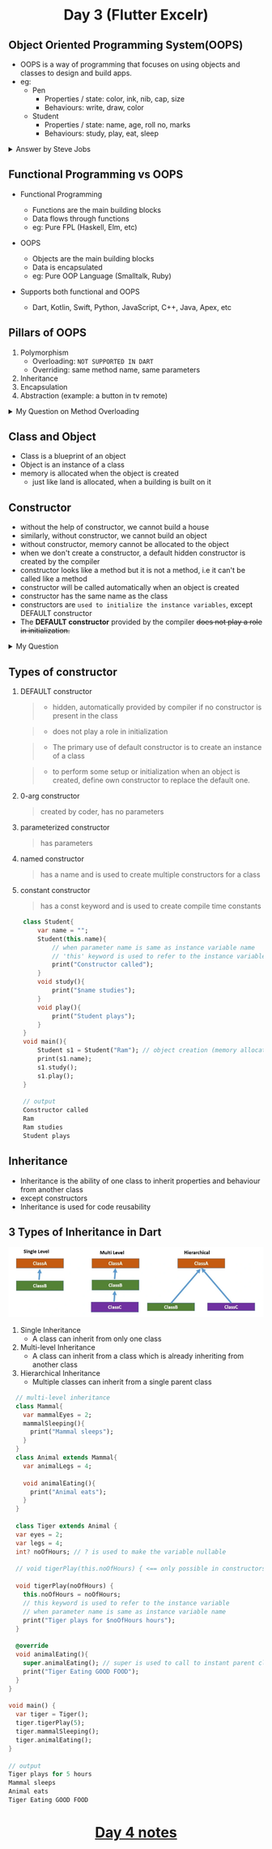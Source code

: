 <h1 align="center"> Day 3 (Flutter Excelr)</h1>

## Object Oriented Programming System(OOPS)

- OOPS is a way of programming that focuses on using objects and classes to design and build apps.
- eg:
  - Pen
    - Properties / state: color, ink, nib, cap, size
    - Behaviours: write, draw, color
  - Student
    - Properties / state: name, age, roll no, marks
    - Behaviours: study, play, eat, sleep

<details>
   <summary>Answer by Steve Jobs</summary>
   
   <br><b>Jeff Goodell:</b>

        Would you explain, in simple terms, exactly what object-oriented software is?
   

  <b>Steve Jobs: </b><br>

        Objects are like people. 
        They’re living, breathing things that have knowledge inside them about how to do things 
        and have memory inside them so they can remember things. And rather than interacting with them at a very low level, 
        you interact with them at a very high level of abstraction, like we’re doing right here.

        Here’s an example: 
          If I’m your laundry object, you can give me your dirty clothes and send me a message that says, 
          “Can you get my clothes laundered, please.” I happen to know where the best laundry place in San Francisco is. 
          And I speak English, and I have dollars in my pockets. 
          So I go out and hail a taxicab and tell the driver to take me to this place in San Francisco. 
          I go get your clothes laundered, I jump back in the cab, I get back here. 
          I give you your clean clothes and say, “Here are your clean clothes.”

          You have no idea how I did that. 
          You have no knowledge of the laundry place. Maybe you speak French, and you can’t even hail a taxi.
          You can’t pay for one, you don’t have dollars in your pocket. Yet I knew how to do all of that.
          And you didn’t have to know any of it. All that complexity was hidden inside of me, 
          and we were able to interact at a very high level of abstraction. 
          That’s what objects are. They encapsulate complexity, and the interfaces to that complexity are high level.
</details>

## Functional Programming vs OOPS

- Functional Programming
  - Functions are the main building blocks
  - Data flows through functions
  - eg: Pure FPL (Haskell, Elm, etc)
- OOPS

  - Objects are the main building blocks
  - Data is encapsulated
  - eg: Pure OOP Language (Smalltalk, Ruby)

- Supports both functional and OOPS
  - Dart, Kotlin, Swift, Python, JavaScript, C++, Java, Apex, etc

## Pillars of OOPS

1. Polymorphism 
    - Overloading: `NOT SUPPORTED IN DART`
    - Overriding: same method name, same parameters
2. Inheritance
3. Encapsulation
4. Abstraction (example: a button in tv remote)

<details> 
  <summary>My Question on Method Overloading</summary>
  <p>
    <br><b>Qn: </b><br> <br> Why some languages like <u>Dart and Python don't have method overloading</u>? what is the problem with method overloading?
  </p>

  <p>
    <b>Ans: </b>
    <ul>
      <li>
        This is due to their dynamic nature and the way they handle function arguments.
      </li><br>      
      <li>
        In these languages, you can pass varying numbers and types of arguments to a function, which makes method overloading unnecessary. 
        For example, you can use optional parameters, default values, or collections (like lists or dictionaries) to achieve similar results to method overloading.
      </li><br>
      <li>
        Instead of method overloading, Dart and Python offer other features like default parameters and named parameters to achieve similar functionality with less complexity.     
    </ul>  
  </p>
</details>

## Class and Object

- Class is a blueprint of an object
- Object is an instance of a class
- memory is allocated when the object is created
  - just like land is allocated, when a building is built on it

## Constructor

- without the help of constructor, we cannot build a house
- similarly, without constructor, we cannot build an object
- without constructor, memory cannot be allocated to the object
- when we don't create a constructor, a default hidden constructor is created by the compiler
- constructor looks like a method but it is not a method, i.e it can't be called like a method
- constructor will be called automatically when an object is created
- constructor has the same name as the class
- constructors are `used to initialize the instance variables`, except DEFAULT constructor
- The <b>DEFAULT constructor</b> provided by the compiler <strike>does not play a role in initialization.</strike>

<details>
  <summary>My Question</summary>
  <p>
    <b>Q : </b> 
      <ul>
        <li>What if a developer creates a constructor and does not explicitly initializes the variables? will the variables be initialized, if yes, who does it? Will the default constructor be provided or something else happens?</li>
    </ul>
    <b>A :</b> 
      <ul>
        <li>If a developer creates a constructor and does not explicitly initialize the instance variables, those variables will still be initialized with their default values.</li><br>
        <li>The <i><u><b>automatic initialization</b></u></i> of instance variables with default values is done <i><u><b>by Dart runtime system</b></u></i> when an object is created. This is a built-in feature of the language and happens regardless of whether a constructor is defined or not.</li><br>
        <li>The <b>default constructor</b> provided by the compiler <strike>does not play a role in initialization.</strike></li>
      </ul>
  </p>
</details>

## Types of constructor

  1. DEFAULT constructor

      > - hidden, automatically provided by compiler if no constructor is present in the class

      > - does not play a role in initialization

      > - The primary use of default constructor is to create an instance of a class

      > - to perform some setup or initialization when an object is created, define own constructor to replace the default one.
    
  2. 0-arg constructor
      > created by coder, has no parameters 
  3. parameterized constructor
      > has parameters
  4. named constructor
      > has a name and is used to create multiple constructors for a class
  5. constant constructor
      > has a const keyword and is used to create compile time constants

```dart
    class Student{
        var name = "";
        Student(this.name){
            // when parameter name is same as instance variable name
            // 'this' keyword is used to refer to the instance variable
            print("Constructor called");
        }
        void study(){
            print("$name studies");  
        }
        void play(){
            print("Student plays");
        }
    }
    void main(){
        Student s1 = Student("Ram"); // object creation (memory allocation)
        print(s1.name);
        s1.study();
        s1.play();
    }

    // output
    Constructor called
    Ram
    Ram studies
    Student plays
```

## Inheritance

- Inheritance is the ability of one class to inherit properties and behaviour from another class
- except constructors
- Inheritance is used for code reusability 

## 3 Types of Inheritance in Dart

<img src='inheritanceDart.png' alt="Types of Inheritance image">

1. Single Inheritance
    - A class can inherit from only one class
2. Multi-level Inheritance
    - A class can inherit from a class which is already inheriting from another class
3. Hierarchical Inheritance
    - Multiple classes can inherit from a single parent class

```dart
  // multi-level inheritance
  class Mammal{
    var mammalEyes = 2;
    mammalSleeping(){
      print("Mammal sleeps");
    }
  }
  class Animal extends Mammal{
    var animalLegs = 4;

    void animalEating(){
      print("Animal eats");
    }
  }

  class Tiger extends Animal {
  var eyes = 2;
  var legs = 4;
  int? noOfHours; // ? is used to make the variable nullable

  // void tigerPlay(this.noOfHours) { <== only possible in constructors

  void tigerPlay(noOfHours) {
    this.noOfHours = noOfHours;
    // this keyword is used to refer to the instance variable 
    // when parameter name is same as instance variable name
    print("Tiger plays for $noOfHours hours");
  }
  
  @override
  void animalEating(){
    super.animalEating(); // super is used to call to instant parent class
    print("Tiger Eating GOOD FOOD");
  }
}

void main() {
  var tiger = Tiger();
  tiger.tigerPlay(5);
  tiger.mammalSleeping();
  tiger.animalEating();
}

// output
Tiger plays for 5 hours
Mammal sleeps
Animal eats
Tiger Eating GOOD FOOD
```







<h1 align="center"> <a href="/day4.md">Day 4 notes</a></h1>
